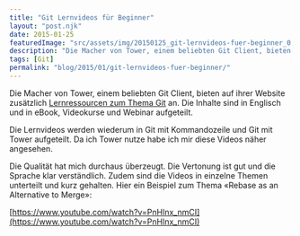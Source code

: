 ```yaml
---
title: "Git Lernvideos für Beginner"
layout: "post.njk"
date: 2015-01-25
featuredImage: "src/assets/img/20150125_git-lernvideos-fuer-beginner_0.png"
description: "Die Macher von Tower, einem beliebten Git Client, bieten auf ihrer Website zusätzlich Lernressourcen zum Thema Git an. Die Inhalte sind in Englisch und in eBook, Videokurse und Webinar aufgeteilt."
tags: [Git]
permalink: "blog/2015/01/git-lernvideos-fuer-beginner/"
---
```


Die Macher von Tower, einem beliebten Git Client, bieten auf ihrer Website zusätzlich [Lernressourcen zum Thema Git](http://www.git-tower.com/learn/) an. Die Inhalte sind in Englisch und in eBook, Videokurse und Webinar aufgeteilt.

Die Lernvideos werden wiederum in Git mit Kommandozeile und Git mit Tower aufgeteilt. Da ich Tower nutze habe ich mir diese Videos näher angesehen.

Die Qualität hat mich durchaus überzeugt. Die Vertonung ist gut und die Sprache klar verständlich. Zudem sind die Videos in einzelne Themen unterteilt und kurz gehalten. Hier ein Beispiel zum Thema «Rebase as an Alternative to Merge»:

[https://www.youtube.com/watch?v=PnHlnx_nmCI](https://www.youtube.com/watch?v=PnHlnx_nmCI)

